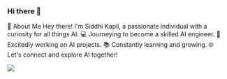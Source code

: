 ### Hi there 👋

🌟 About Me
Hey there! I'm Siddhi Kapil, a passionate individual with a curiosity for all things AI. 
💻 Journeying to become a skilled AI engineer.
🚀 Excitedly working on AI projects.
📚 Constantly learning and growing.
🌐 Let's connect and explore AI together!

![](https://media.giphy.com/media/ZVik7pBtu9dNS/giphy.gif)


